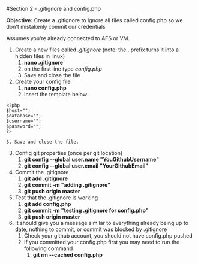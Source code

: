 #Section 2 - .gitignore and config.php

__Objective:__ Create a .gitignore to ignore all files called config.php so we don't mistakenly commit our credentials

Assumes you're already connected to AFS or VM.

1. Create a new files called _.gitignore_ (note: the . prefix turns it into a hidden files in linux)
	1. __nano .gitignore__
	2. on the first line type _config.php_
	3. Save and close the file
2. Create your config file
	1. __nano config.php__
	2. Insert the template below
```
<?php
$host="";
$database="";
$username="";
$password="";
?>
```
	3. Save and close the file.
3. Config git properties (once per git location)
	1. __git config --global user.name "YouGithubUsername"__
	2. __git config --global user.email "YourGithubEmail"__
4. Commit the .gitignore
	1. __git add .gitignore__
	2. __git commit -m "adding .gitignore"__
	3. __git push origin master__
5. Test that the .gitignore is working
	1. __git add config.php__
	2. __git commit -m "testing .gitignore for config.php"__
	3. __git push origin master__
6. It should give you a message similar to everything already being up to date, nothing to commit, or commit was blocked by .gitignore
	1. Check your github account, you should not have config.php pushed
	2. If you committed your config.php first you may need to run the following command
		1. __git rm --cached config.php__

